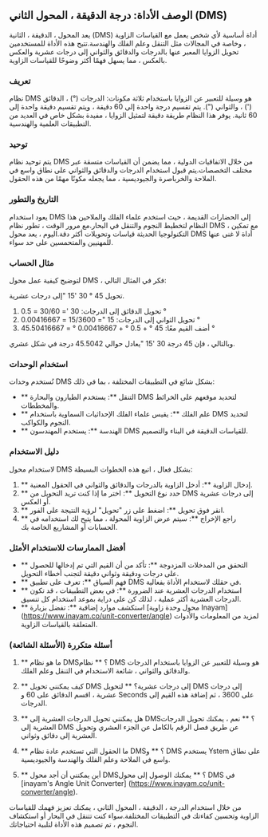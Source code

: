 ## الوصف الأداة: درجة الدقيقة ، المحول الثاني (DMS)

يعد المحول ، الدقيقة ، الثانية (DMS) أداة أساسية لأي شخص يعمل مع القياسات الزاوية ، وخاصة في المجالات مثل التنقل وعلم الفلك والهندسة.تتيح هذه الأداة للمستخدمين تحويل الزوايا المعبر عنها بالدرجات والدقائق والثواني إلى درجات عشرية والعكس بالعكس ، مما يسهل فهمًا أكثر وضوحًا للقياسات الزاوية.

### تعريف

نظام DMS هو وسيلة للتعبير عن الزوايا باستخدام ثلاثة مكونات: الدرجات (°) ، الدقائق (') ، والثواني ("). يتم تقسيم درجة واحدة إلى 60 دقيقة ، ويتم تقسيم دقيقة واحدة إلى 60 ثانية. يوفر هذا النظام طريقة دقيقة لتمثيل الزوايا ، مفيدة بشكل خاص في العديد من التطبيقات العلمية والهندسية.

### توحيد

يتم توحيد نظام DMS من خلال الاتفاقيات الدولية ، مما يضمن أن القياسات متسقة عبر مختلف التخصصات.يتم قبول استخدام الدرجات والدقائق والثواني على نطاق واسع في الملاحة والخرباصرة والجيوديسية ، مما يجعله مكونًا مهمًا من هذه الحقول.

### التاريخ والتطور

يعود استخدام DMS إلى الحضارات القديمة ، حيث استخدم علماء الفلك والملاحين هذا النظام لتخطيط النجوم والتنقل في البحار.مع مرور الوقت ، تطور نظام DMS ، مع تمكين التكنولوجيا الحديثة قياسات وتحويلات أكثر دقة.اليوم ، يعد محول DMS أداة لا غنى عنها للمهنيين والمتحمسين على حد سواء.

### مثال الحساب

لتوضيح كيفية عمل محول DMS ، فكر في المثال التالي:

تحويل 45 ° 30 '15 "إلى درجات عشرية.

1. تحويل الدقائق إلى الدرجات: 30 '= 30/60 = 0.5 °
2. تحويل الثواني إلى الدرجات: 15 "= 15/3600 = 0.00416667 °
3. أضف القيم معًا: 45 ° + 0.5 ° + 0.00416667 ° = 45.50416667 °

وبالتالي ، فإن 45 درجة 30 '15 "يعادل حوالي 45.5042 درجة في شكل عشري.

### استخدام الوحدات

تُستخدم وحدات DMS بشكل شائع في التطبيقات المختلفة ، بما في ذلك:

- ** التنقل **: يستخدم الطيارون والبحارة DMS لتحديد موقعهم على الخرائط والمخططات.
- ** علم الفلك **: يقيس علماء الفلك الإحداثيات السماوية باستخدام DMS لتحديد النجوم والكواكب.
- ** الهندسة **: يستخدم المهندسون DMS للقياسات الدقيقة في البناء والتصميم.

### دليل الاستخدام

لاستخدام محول DMS بشكل فعال ، اتبع هذه الخطوات البسيطة:

1. ** إدخال الزاوية **: أدخل الزاوية بالدرجات والدقائق والثواني في الحقول المعنية.
2. ** حدد نوع التحويل **: اختر ما إذا كنت تريد التحويل من DMS إلى درجات عشرية أو العكس.
3. ** انقر فوق تحويل **: اضغط على زر "تحويل" لرؤية النتيجة على الفور.
4. ** راجع الإخراج **: سيتم عرض الزاوية المحولة ، مما يتيح لك استخدامه في الحسابات أو المشاريع الخاصة بك.

### أفضل الممارسات للاستخدام الأمثل

- ** التحقق من المدخلات المزدوجة **: تأكد من أن القيم التي تم إدخالها للحصول على درجات ودقيقة وثواني دقيقة لتجنب أخطاء التحويل.
- ** فهم السياق **: تعرف على تطبيق DMS في حقلك لاستخدام الأداة بفعالية.
- ** استخدام الدرجات العشرية عند الضرورة **: في بعض التطبيقات ، قد تكون الدرجات العشرية أكثر عملية ، لذلك كن على دراية بموعد استخدام كل تنسيق.
- ** استكشف موارد إضافية **: تفضل بزيارة [محول وحدة زاوية Inayam] (https://www.inayam.co/unit-converter/angle) لمزيد من المعلومات والأدوات المتعلقة بالقياسات الزاوية.

### أسئلة متكررة (الأسئلة الشائعة)

1. ** ما هو نظام DMS؟ **
نظام DMS هو وسيلة للتعبير عن الزوايا باستخدام الدرجات والدقائق والثواني ، شائعة الاستخدام في التنقل وعلم الفلك.

2. ** كيف يمكنني تحويل DMS إلى درجات عشرية؟ **
لتحويل DMS إلى درجات عشرية ، اقسم الدقائق على 60 و Seconds على 3600 ، ثم إضافة هذه القيم إلى الدرجات.

3. ** هل يمكنني تحويل الدرجات العشرية إلى DMS؟ **
نعم ، يمكنك تحويل الدرجات العشرية إلى DMS عن طريق فصل الرقم بالكامل عن الجزء العشري وتحويل العشرية إلى دقائق وثواني.

4. ** ما الحقول التي تستخدم عادة نظام DMS؟ **
و DMS يستخدم Ystem على نطاق واسع في الملاحة وعلم الفلك والهندسة والجيوديسية.

5. ** أين يمكنني أن أجد محول DMS؟ **
يمكنك الوصول إلى محول DMS في [inayam's Angle Unit Converter] (https://www.inayam.co/unit-converter/angle).

من خلال استخدام الدرجة ، الدقيقة ، المحول الثاني ، يمكنك تعزيز فهمك للقياسات الزاوية وتحسين كفاءتك في التطبيقات المختلفة.سواء كنت تتنقل في البحار أو استكشاف النجوم ، تم تصميم هذه الأداة لتلبية احتياجاتك.